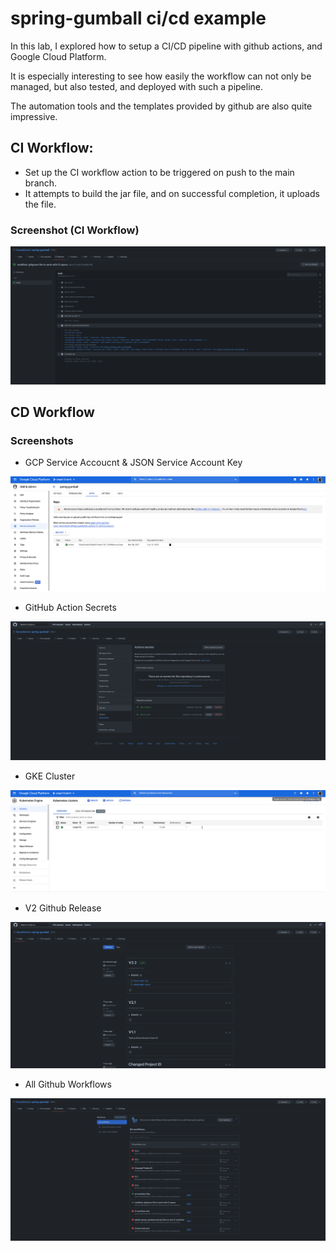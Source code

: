 # spring-gumball ci/cd example

In this lab, I explored how to setup a CI/CD pipeline with github actions, and Google Cloud Platform.

It is especially interesting to see how easily the workflow can not only be managed, but also tested, and deployed with such a pipeline.

The automation tools and the templates provided by github are also quite impressive.

## CI Workflow:

- Set up the CI workflow action to be triggered on push to the main branch.
- It attempts to build the jar file, and on successful completion, it uploads the file.

### Screenshot (CI Workflow)

![ci-workflow](images/CI_Workflow.png)

## CD Workflow

### Screenshots

- GCP Service Accoucnt & JSON Service Account Key

![service-accounts](images/serviceaccount_name.png)

- GitHub Action Secrets

![action-secrets](images/Github_Actions_Secret.png)

- GKE Cluster

![gke-cluster](images/gke_cluster.png)

- V2 Github Release

![v1-release](images/v2.2.png)

- All Github Workflows

![git-workflows](images/all_Actions.png)
